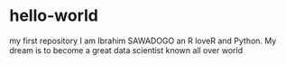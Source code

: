 # hello-world
my first repository
I am Ibrahim SAWADOGO an R loveR and Python.
My dream is to become a great data scientist known all over world
